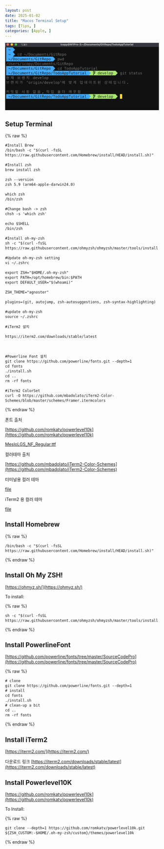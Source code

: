 ```yaml
---
layout: post
date: 2025-01-02
title: "Macos Terminal Setup"
tags: [Tips, ]
categories: [Apple, ]
---
```



![0](/assets/img/2025-01-02-Macos-Terminal-Setup.md/0.png)



## Setup Terminal



{% raw %}
```shell
#Install Brew
/bin/bash -c "$(curl -fsSL https://raw.githubusercontent.com/Homebrew/install/HEAD/install.sh)"

#Install zsh
brew install zsh

zsh --version
zsh 5.9 (arm64-apple-darwin24.0)

which zsh
/bin/zsh

#Change bash -> zsh
chsh -s 'which zsh'

echo $SHELL
/bin/zsh

#Install oh-my-zsh
sh -c "$(curl -fsSL https://raw.githubusercontent.com/ohmyzsh/ohmyzsh/master/tools/install.sh)"

#Update oh-my-zsh setting
vi ~/.zshrc

export ZSH="$HOME/.oh-my-zsh"
export PATH=/opt/homebrew/bin:$PATH
export DEFAULT_USER="$(whoami)"

ZSH_THEME="agnoster"

plugins=(git, autojump, zsh-autosuggestions, zsh-syntax-highlighting)

#update oh-my-zsh
source ~/.zshrc

#iTerm2 설치

https://iterm2.com/downloads/stable/latest



#Powerline Font 설치
git clone https://github.com/powerline/fonts.git --depth=1
cd fonts
./install.sh
cd ..
rm -rf fonts

#iTerm2 ColorSet
curl -O https://github.com/mbadolato/iTerm2-Color-Schemes/blob/master/schemes/Framer.itermcolors
```
{% endraw %}



폰트 출처


[https://github.com/romkatv/powerlevel10k](https://github.com/romkatv/powerlevel10k)


[MesloLGS_NF_Regular.ttf](https://prod-files-secure.s3.us-west-2.amazonaws.com/6418cdd3-3974-4c93-91e2-ff78d8683257/3230b59b-0400-4488-9b1f-e87eed5e220b/MesloLGS_NF_Regular.ttf?X-Amz-Algorithm=AWS4-HMAC-SHA256&X-Amz-Content-Sha256=UNSIGNED-PAYLOAD&X-Amz-Credential=ASIAZI2LB466TKFU6UYT%2F20250921%2Fus-west-2%2Fs3%2Faws4_request&X-Amz-Date=20250921T042827Z&X-Amz-Expires=3600&X-Amz-Security-Token=IQoJb3JpZ2luX2VjEIP%2F%2F%2F%2F%2F%2F%2F%2F%2F%2FwEaCXVzLXdlc3QtMiJIMEYCIQCLGFlNKaDiGEn%2Fei7XE0l%2BnvcEDFUHJtkTfacyV%2FQ%2BcAIhAPsH2IYf285wJqfbPQ6x3wK3uF%2BFuUbV%2BtsKomWbIYX9KogECPz%2F%2F%2F%2F%2F%2F%2F%2F%2F%2FwEQABoMNjM3NDIzMTgzODA1IgzpyKFaloJi%2FLZw%2Bd8q3ANMEHb5UR4afNN2MxVKmGWmlSq8RWs2YEbom1ogOafsSPY7USFhZ23DoV%2B3VsqFEek2spUjqeNiVm8cVZ2I63rCbL45NxwzzHYNn0MIl%2FMGgF8CoxLMIq%2FxJtHvik7ywfLoz1OkLDkDv81N2i2YgOmCJtCEJt%2FFb%2F02Y1f2lkLYpagMnbhnGx48yajlfORnqfT8kxepZieIsa9uy6CjmUMTKLyo5zX%2BKFD3FlQNaTDwC3WLHT6hGguyA0rzEUJSPjGzuifdnLM%2F5ffo1L4WxEnoPV6JgC6P3ldoZy2AMO3duWnx54XMDCHgKTnjEAIwIVvCDCXOqFsuV5lp8XIxtfznoHd3bLUm%2FnCb26icNOpXcvn8%2BQdjQApFXfIc%2Fbkr57qz8JepYW9G8%2BTjWS%2BskDtyRHSjCOEaj90RK%2Bd3PIpmnetl93r%2FnlIUgXzgIcuIgpu03bAH0KiZwqdyz7PO4%2BgKG9Vy07ilxHxKCQYjdk%2BjcQIR1ymwReIo%2B2U2R9LUEX1QC3YB4qvZ5Ow1SZhkvXR5l99bbZAV9aPAud5vvuh0KtSdtm2zBO1SPxpfUoysVqmldlvTfMy4Tp06DZ%2BL8Cfd5VFSR9buJM5ty1zYmypC4pYmB%2F8JpEf7MuLBZTCZ3L3GBjqkAffAneO%2BNAjhHlcM2v5Ep07oOhd48ybo5O1i9qXOK62PVwovy4XTbp7qxEbfxyafbsYf8COOlKPk8peUPK1EyeBHSOmAYh7AMfJ762ilBfchunqUuUCcdSB1mMvk2HjgWGmIwsK2K7x%2F4rrJgqWtezwbYkkhlv7i0Oh0L36fuoQASqYOByD1pX54v5PwSscNo%2FYOwMZDwgD4636gFZRu0iq8HYqv&X-Amz-Signature=05734b23bc1776ffb4f91cfcc8a161b1b668613b7218d25b5062e2948f501ce5&X-Amz-SignedHeaders=host&x-amz-checksum-mode=ENABLED&x-id=GetObject)


컬러테마 출처


[https://github.com/mbadolato/iTerm2-Color-Schemes](https://github.com/mbadolato/iTerm2-Color-Schemes)



터미널용 컬러 테마


[file](https://prod-files-secure.s3.us-west-2.amazonaws.com/6418cdd3-3974-4c93-91e2-ff78d8683257/d3a6c42d-c62b-4f75-bb68-59d217cc4e17/Framer.terminal?X-Amz-Algorithm=AWS4-HMAC-SHA256&X-Amz-Content-Sha256=UNSIGNED-PAYLOAD&X-Amz-Credential=ASIAZI2LB466TKFU6UYT%2F20250921%2Fus-west-2%2Fs3%2Faws4_request&X-Amz-Date=20250921T042827Z&X-Amz-Expires=3600&X-Amz-Security-Token=IQoJb3JpZ2luX2VjEIP%2F%2F%2F%2F%2F%2F%2F%2F%2F%2FwEaCXVzLXdlc3QtMiJIMEYCIQCLGFlNKaDiGEn%2Fei7XE0l%2BnvcEDFUHJtkTfacyV%2FQ%2BcAIhAPsH2IYf285wJqfbPQ6x3wK3uF%2BFuUbV%2BtsKomWbIYX9KogECPz%2F%2F%2F%2F%2F%2F%2F%2F%2F%2FwEQABoMNjM3NDIzMTgzODA1IgzpyKFaloJi%2FLZw%2Bd8q3ANMEHb5UR4afNN2MxVKmGWmlSq8RWs2YEbom1ogOafsSPY7USFhZ23DoV%2B3VsqFEek2spUjqeNiVm8cVZ2I63rCbL45NxwzzHYNn0MIl%2FMGgF8CoxLMIq%2FxJtHvik7ywfLoz1OkLDkDv81N2i2YgOmCJtCEJt%2FFb%2F02Y1f2lkLYpagMnbhnGx48yajlfORnqfT8kxepZieIsa9uy6CjmUMTKLyo5zX%2BKFD3FlQNaTDwC3WLHT6hGguyA0rzEUJSPjGzuifdnLM%2F5ffo1L4WxEnoPV6JgC6P3ldoZy2AMO3duWnx54XMDCHgKTnjEAIwIVvCDCXOqFsuV5lp8XIxtfznoHd3bLUm%2FnCb26icNOpXcvn8%2BQdjQApFXfIc%2Fbkr57qz8JepYW9G8%2BTjWS%2BskDtyRHSjCOEaj90RK%2Bd3PIpmnetl93r%2FnlIUgXzgIcuIgpu03bAH0KiZwqdyz7PO4%2BgKG9Vy07ilxHxKCQYjdk%2BjcQIR1ymwReIo%2B2U2R9LUEX1QC3YB4qvZ5Ow1SZhkvXR5l99bbZAV9aPAud5vvuh0KtSdtm2zBO1SPxpfUoysVqmldlvTfMy4Tp06DZ%2BL8Cfd5VFSR9buJM5ty1zYmypC4pYmB%2F8JpEf7MuLBZTCZ3L3GBjqkAffAneO%2BNAjhHlcM2v5Ep07oOhd48ybo5O1i9qXOK62PVwovy4XTbp7qxEbfxyafbsYf8COOlKPk8peUPK1EyeBHSOmAYh7AMfJ762ilBfchunqUuUCcdSB1mMvk2HjgWGmIwsK2K7x%2F4rrJgqWtezwbYkkhlv7i0Oh0L36fuoQASqYOByD1pX54v5PwSscNo%2FYOwMZDwgD4636gFZRu0iq8HYqv&X-Amz-Signature=b123d6af909e2f0c543100ac4acdbf4163c24da15ebee9e5dc1a39ecc9d7141c&X-Amz-SignedHeaders=host&x-amz-checksum-mode=ENABLED&x-id=GetObject)


iTerm2 용 컬러 테마


[file](https://prod-files-secure.s3.us-west-2.amazonaws.com/6418cdd3-3974-4c93-91e2-ff78d8683257/c0a60f17-c7c2-4720-9496-d840b2564836/Framer.itermcolors?X-Amz-Algorithm=AWS4-HMAC-SHA256&X-Amz-Content-Sha256=UNSIGNED-PAYLOAD&X-Amz-Credential=ASIAZI2LB466TKFU6UYT%2F20250921%2Fus-west-2%2Fs3%2Faws4_request&X-Amz-Date=20250921T042827Z&X-Amz-Expires=3600&X-Amz-Security-Token=IQoJb3JpZ2luX2VjEIP%2F%2F%2F%2F%2F%2F%2F%2F%2F%2FwEaCXVzLXdlc3QtMiJIMEYCIQCLGFlNKaDiGEn%2Fei7XE0l%2BnvcEDFUHJtkTfacyV%2FQ%2BcAIhAPsH2IYf285wJqfbPQ6x3wK3uF%2BFuUbV%2BtsKomWbIYX9KogECPz%2F%2F%2F%2F%2F%2F%2F%2F%2F%2FwEQABoMNjM3NDIzMTgzODA1IgzpyKFaloJi%2FLZw%2Bd8q3ANMEHb5UR4afNN2MxVKmGWmlSq8RWs2YEbom1ogOafsSPY7USFhZ23DoV%2B3VsqFEek2spUjqeNiVm8cVZ2I63rCbL45NxwzzHYNn0MIl%2FMGgF8CoxLMIq%2FxJtHvik7ywfLoz1OkLDkDv81N2i2YgOmCJtCEJt%2FFb%2F02Y1f2lkLYpagMnbhnGx48yajlfORnqfT8kxepZieIsa9uy6CjmUMTKLyo5zX%2BKFD3FlQNaTDwC3WLHT6hGguyA0rzEUJSPjGzuifdnLM%2F5ffo1L4WxEnoPV6JgC6P3ldoZy2AMO3duWnx54XMDCHgKTnjEAIwIVvCDCXOqFsuV5lp8XIxtfznoHd3bLUm%2FnCb26icNOpXcvn8%2BQdjQApFXfIc%2Fbkr57qz8JepYW9G8%2BTjWS%2BskDtyRHSjCOEaj90RK%2Bd3PIpmnetl93r%2FnlIUgXzgIcuIgpu03bAH0KiZwqdyz7PO4%2BgKG9Vy07ilxHxKCQYjdk%2BjcQIR1ymwReIo%2B2U2R9LUEX1QC3YB4qvZ5Ow1SZhkvXR5l99bbZAV9aPAud5vvuh0KtSdtm2zBO1SPxpfUoysVqmldlvTfMy4Tp06DZ%2BL8Cfd5VFSR9buJM5ty1zYmypC4pYmB%2F8JpEf7MuLBZTCZ3L3GBjqkAffAneO%2BNAjhHlcM2v5Ep07oOhd48ybo5O1i9qXOK62PVwovy4XTbp7qxEbfxyafbsYf8COOlKPk8peUPK1EyeBHSOmAYh7AMfJ762ilBfchunqUuUCcdSB1mMvk2HjgWGmIwsK2K7x%2F4rrJgqWtezwbYkkhlv7i0Oh0L36fuoQASqYOByD1pX54v5PwSscNo%2FYOwMZDwgD4636gFZRu0iq8HYqv&X-Amz-Signature=9b6525a07cbdcbf1ed78445ad6de253d81aca8f9fbe3f04641febb5c6bd54432&X-Amz-SignedHeaders=host&x-amz-checksum-mode=ENABLED&x-id=GetObject)



## Install Homebrew



{% raw %}
```shell
/bin/bash -c "$(curl -fsSL https://raw.githubusercontent.com/Homebrew/install/HEAD/install.sh)"
```
{% endraw %}




## Install Oh My ZSH!


[https://ohmyz.sh/](https://ohmyz.sh/)


To install:



{% raw %}
```shell
sh -c "$(curl -fsSL https://raw.githubusercontent.com/ohmyzsh/ohmyzsh/master/tools/install.sh)"
```
{% endraw %}




## Install PowerlineFont


[https://github.com/powerline/fonts/tree/master/SourceCodePro](https://github.com/powerline/fonts/tree/master/SourceCodePro)



{% raw %}
```shell
# clone
git clone https://github.com/powerline/fonts.git --depth=1
# install
cd fonts
./install.sh
# clean-up a bit
cd ..
rm -rf fonts
```
{% endraw %}




## Install iTerm2


[https://iterm2.com/](https://iterm2.com/)


다운로드 링크
[https://iterm2.com/downloads/stable/latest](https://iterm2.com/downloads/stable/latest)



## Install Powerlevel10K


[https://github.com/romkatv/powerlevel10k](https://github.com/romkatv/powerlevel10k)


To Install:



{% raw %}
```shell
git clone --depth=1 https://github.com/romkatv/powerlevel10k.git ${ZSH_CUSTOM:-$HOME/.oh-my-zsh/custom}/themes/powerlevel10k
```
{% endraw %}


